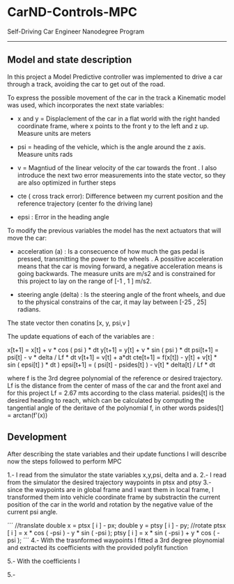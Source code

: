 # CarND-Controls-MPC
Self-Driving Car Engineer Nanodegree Program

---
## Model and state description
In this project a Model Predictive controller was implemented to drive a car through a track, avoiding the car to get out of the road. 

To express the possible movement of the car in the track a Kinematic model was used, which incorporates the next state variables:

* x and y = Displaclement of the car in a flat world with the right handed coordinate frame, where x points to the front y to the left and z up. Measure units are meters

* psi = heading of the vehicle, which is the angle around the z axis. Measure units rads

* v = Magntiud of the linear velocity of the car towards the front 
.
I also introduce the next two error measurements into the state vector, so they are also optimized in further steps

* cte ( cross track  error): Difference between my current position and the reference trajectory (center fo the driving lane)

* epsi : Error in the heading angle 

To modify the previous variables the model has the next actuators that will move the car:

* acceleration (a) : Is a consecuence of how much the gas pedal is pressed, transmitting the power to the wheels . A possitive acceleration means that the car is moving forward, a negative acceleration means is going backwards. The measure units are m/s2 and is constrained for this project to lay on the range of [-1 , 1 ]  m/s2.

* steering angle (delta) : Is the steering angle of the front wheels, and due to the physical constrains of the car, it may lay between [-25 , 25] radians. 

The state vector then conatins [x, y, psi,v ] 

The update equations of each of the variables are :

x[t+1] = x[t] + v * cos ( psi ) * dt
y[t+1] = y[t] + v * sin ( psi ) * dt 
psi[t+1] = psi[t] - v * delta / Lf * dt
v[t+1] = v[t] + a*dt
cte[t+1] = f(x[t]) -  y[t] + v[t] * sin ( epsi[t] ) * dt )
epsi[t+1] = ( psi[t] - psides[t] ) - v[t] * delta[t] / Lf * dt

where f is the 3rd degree polynomial of the reference or desired trajectory. 
Lf is the distance from the center of mass of the car and the front axel and for this project Lf = 2.67 mts according to the class material. 
psides[t] is the desired heading to reach, which can be calculated by computing the tangential angle of the deritave of the polynomial f, in other words psides[t] = arctan(f'(x))

## Development

After describing the state variables and their update functions I will describe now the steps followed to perform MPC

1.- I read from the simulator the state variables x,y,psi, delta and a. 
2.- I read from the simulator the desired trajectory waypoints in ptsx and ptsy
3.- since the waypoints are in global frame and I want them in local frame, I transformed them into vehicle coordinate frame by substractin the current position of the car in the world and rotation by the negative value of the current psi angle.

´´´
              //translate
              double x = ptsx [ i ] - px;
              double y = ptsy [ i ] - py;
              //rotate 
              ptsx [ i ] = x * cos ( -psi ) - y * sin ( -psi );
              ptsy [ i ] = x * sin ( -psi ) + y * cos ( -psi );
´´´
4.- With the trasnformed waypoints I fitted a 3rd degree ploynomial and extracted its coefficients with the provided polyfit function

5.- With the coefficients I 

5.- 

